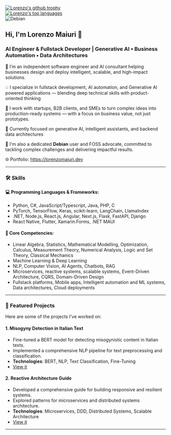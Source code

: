 [![Lorenzo's github trophy](https://github-profile-trophy.vercel.app/?username=lorenzomaiuri-dev&theme=dracula)](https://github.com/ryo-ma/github-profile-trophy)\
[![Lorenzo's top languages](https://github-readme-stats.vercel.app/api/top-langs/?username=lorenzomaiuri-dev&theme=dracula)](https://github.com/anuraghazra/github-readme-stats)\
![Debian](https://img.shields.io/badge/Debian-D70A53?style=for-the-badge&logo=debian&logoColor=white)
## Hi, I'm Lorenzo Maiuri 👋

<!--
**lorenzomaiuri-dev/lorenzomaiuri-dev** is a ✨ _special_ ✨ repository because its `README.md` (this file) appears on your GitHub profile.

Here are some ideas to get you started:

- 🔭 I’m currently working on ...
- 🌱 I’m currently learning ...
- 👯 I’m looking to collaborate on ...
- 🤔 I’m looking for help with ...
- 💬 Ask me about ...
- 📫 How to reach me: ...
- 😄 Pronouns: ...
- ⚡ Fun fact: ...
-->


### AI Engineer & Fullstack Developer | Generative AI • Business Automation • Data Architectures

🌱 I’m an independent software engineer and AI consultant helping businesses design and deploy intelligent, scalable, and high-impact solutions.

💡 I specialize in fullstack development, AI automation, and Generative AI powered applications — blending deep technical skills with product-oriented thinking

👯 I work with startups, B2B clients, and SMEs to turn complex ideas into production-ready systems — with a focus on business value, not just prototypes.

🔭 Currently focused on generative AI, intelligent assistants, and backend data architectures

🚀 I'm also a dedicated **Debian** user and FOSS advocate, committed to tackling complex challenges and delivering impactful results.


🌐 Portfolio: https://lorenzomaiuri.dev

---

### 🛠️ **Skills**

#### 💻 Programming Languages & Frameworks:

- Python, C#, JavaScript/Typescript, Java, PHP, C
- PyTorch, TensorFlow, Keras, scikit-learn, LangChain, LlamaIndex
- .NET, Node.js, React.js, Angular, Next.js, Flask, FastAPI, Django
- React Native, Flutter, Xamarin.Forms, .NET MAUI

#### 🧠 Core Competencies:

- Linear Algebra, Statistics, Mathematical Modelling, Optimization, Calculus, Measurement Theory, Numerical Analysis, Logic and Set Theory, Classical Mechanics
- Machine Learning & Deep Learning
- NLP, Computer Vision, AI Agents, Chatbots, RAG
- Microservices, reactive systems, scalable systems, Event-Driven Architecture, CQRS, Domain-Driven Design
- Fullstack platforms, Mobile apps, Intelligent automation and ML systems, Data architectures, Cloud deployments

---

### 🚀 **Featured Projects**
Here are some of the projects I've worked on:

#### 1. **Misogyny Detection in Italian Text**
   - Fine-tuned a BERT model for detecting misogynistic content in Italian texts.
   - Implemented a comprehensive NLP pipeline for text preprocessing and classification.
   - **Technologies**: BERT, NLP, Text Classification, Fine-Tuning
   - [View it](https://huggingface.co/maiurilorenzo/misogyny-detection-it)

#### 2. **Reactive Architecture Guide**
   - Developed a comprehensive guide for building responsive and resilient systems.
   - Explored patterns for microservices and distributed systems architecture.
   - **Technologies**: Microservices, DDD, Distributed Systems, Scalable Architecture
   - [View it](https://github.com/lorenzomaiuri-dev/ReactiveArchitecture)

---
